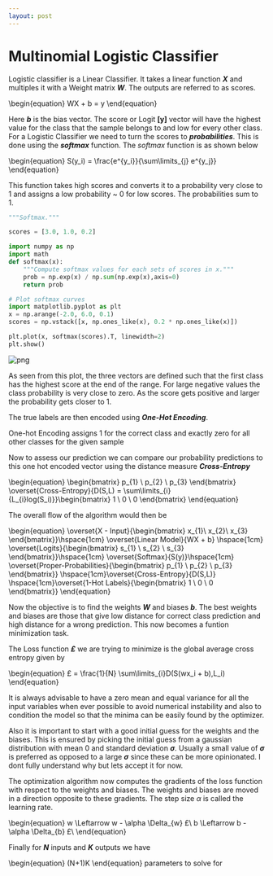 ```yaml
---
layout: post
---
```


# Multinomial Logistic Classifier

Logistic classifier is a  Linear Classifier. It takes a linear function ***X*** and multiples it with a Weight matrix ***W***. The outputs are referred to as scores. 


\begin{equation}
WX + b = y 
\end{equation}


Here ***b*** is the bias vector. The score or Logit **[y]** vector will have the highest value for the class that the sample belongs to and low for every other class. For a Logistic Classifier we need to turn the scores to ***probabilities***. This is done using the ***softmax*** function. The *softmax* function is as shown below

\begin{equation}
S(y_i) = \frac{e^{y_i}}{\sum\limits_{j} e^{y_j}}
\end{equation}

This function takes high scores and converts it to a probability very close to 1 and assigns a low probability ~ 0 for low scores. The probabilities sum to 1.


```python
"""Softmax."""

scores = [3.0, 1.0, 0.2]

import numpy as np
import math
def softmax(x):
    """Compute softmax values for each sets of scores in x."""
    prob = np.exp(x) / np.sum(np.exp(x),axis=0)
    return prob

# Plot softmax curves
import matplotlib.pyplot as plt
x = np.arange(-2.0, 6.0, 0.1)
scores = np.vstack([x, np.ones_like(x), 0.2 * np.ones_like(x)])

plt.plot(x, softmax(scores).T, linewidth=2)
plt.show()
```


![png](/snippets/public/MultinomialLogisticClassifier_1_0.png)


As seen from this plot, the three vectors are defined such that the first class has the highest score at the end of the range. 
For large negative values the class probability is very close to  zero. As the score gets positive and larger the probability 
gets closer to 1.


The true labels are then encoded using ***One-Hot Encoding***.

One-hot Encoding assigns 1 for the correct class and exactly zero for all other classes for the given sample

Now to assess our prediction we can compare our probability predictions to this one hot encoded vector using the distance measure ***Cross-Entropy*** 

\begin{equation}
\begin{bmatrix}
p_{1} \\
p_{2} \\
p_{3}
\end{bmatrix} \overset{Cross-Entropy}{D(S,L) = \sum\limits_{i}{L_{i}log(S_i)}}\begin{bmatrix}
1 \\
0 \\
0
\end{bmatrix} 
\end{equation}

The overall flow of the algorithm would then be 

\begin{equation}
\overset{X - Input}{\begin{bmatrix}
x_{1}\\
x_{2}\\
x_{3} 
\end{bmatrix}}\hspace{1cm} \overset{Linear Model}{WX + b} \hspace{1cm} \overset{Logits}{\begin{bmatrix}
s_{1} \\
s_{2} \\
s_{3}
\end{bmatrix}}\hspace{1cm} \overset{Softmax}{S(y)}\hspace{1cm} \overset{Proper-Probabilities}{\begin{bmatrix}
p_{1} \\
p_{2} \\
p_{3}
\end{bmatrix}} \hspace{1cm}\overset{Cross-Entropy}{D(S,L)} \hspace{1cm}\overset{1-Hot Labels}{\begin{bmatrix}
1 \\
0 \\
0
\end{bmatrix}}
\end{equation}

Now the objective is to find the weights ***W*** and biases ***b***. The best weights and biases are those that give low distance for correct class prediction and high distance for a wrong prediction. This now becomes a funtion minimization task. 

The Loss function ***£*** we are trying to minimize is the global average cross entropy given by 

\begin{equation}
£ = \frac{1}{N} \sum\limits_{i}D(S(wx_i + b),L_i)
\end{equation}


It is always advisable to have a zero mean and equal variance for all the input variables when ever possible to avoid numerical 
instability and also to condition the model so that the minima can be easily found by the optimizer. 

Also it is important to start with a good initial guess for the weights and the biases. This is ensured by picking the initial guess from a gaussian distribution with mean 0 and standard deviation **$\sigma$**. Usually a small value of **$\sigma$** is preferred as opposed to a large **$\sigma$** since these can be more opinionated. I dont fully understand why but lets accept it for now.

The optimization algorithm now computes the gradients of the loss function with respect to the weights and biases. The weights and biases are moved in a direction opposite to these gradients. The step size $\alpha$ is called the learning rate. 

\begin{equation}
w \Leftarrow w - \alpha \Delta_{w} £\\
b \Leftarrow b - \alpha \Delta_{b} £\\
\end{equation}

Finally for ***N*** inputs and ***K*** outputs we have 

\begin{equation}
(N+1)K 
\end{equation} parameters to solve for


```python

```
